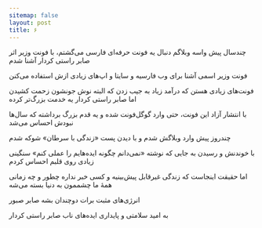 ```yaml
---
sitemap: false
layout: post
title: ۶
---
```


چندسال پیش واسه وبلاگم دنبال یه فونت حرفه‌ای فارسی می‌گشتم، با فونت وزیر اثر صابر راستی کردار آشنا شدم

فونت وزیر اسمی آشنا برای وب فارسیه و سایتا و اپ‌های زیادی ازش استفاده می‌کنن

فونت‌های زیادی هستن که درآمد زیاد به جیب زدن که البته نوش جونشون زحمت کشیدن اما صابر راستی کردار یه خدمت بزرگ‌تر کرده

با انتشار آزاد این فونت، حتی وارد گوگل‌فونت شده و یه قدم بزرگ برداشته که سال‌ها نبودش احساس می‌شد

چندروز پیش وارد وبلاگش شدم و با دیدن پست «زندگی با سرطان» شوکه شدم

با خوندنش و رسیدن به جایی که نوشته «نمی‌دانم چگونه ایده‌هایم را عملی کنم» سنگینی زیادی روی قلبم احساس کردم

اما حقیقت اینجاست که زندگی غیرقابل پیش‌بینیه و کسی خبر نداره چطور و چه زمانی همهٔ ما چشممون به دنیا بسته می‌شه

انرژی‌های مثبت برات دوچندان بشه صابر صبور

به امید سلامتی و پایداری ایده‌های ناب صابر راستی کردار
